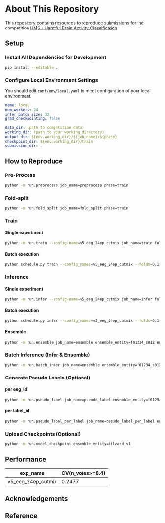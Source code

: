 # About This Repository

This repository contains resources to reproduce submissions for the competition [HMS - Harmful Brain Activity Classification](https://www.kaggle.com/competitions/hms-harmful-brain-activity-classification)

## Setup

### Install All Dependencies for Development

```bash
pip install --editable .
```

### Configure Local Environment Settings

You should edit `conf/env/local.yaml` to meet configuration of your local environment.

```yaml
name: local
num_workers: 24
infer_batch_size: 32
grad_checkpointing: false

data_dir: (path to competition data)
working_dir: (path to your working directory)
output_dir: ${env.working_dir}/${job_name}/${phase}
checkpoint_dir: ${env.working_dir}/train
submission_dir: .
```

## How to Reproduce

### Pre-Process

```bash
python -m run.preprocess job_name=preprocess phase=train
```

### Fold-split

```bash
python -m run.fold_split job_name=fold_split phase=train
```

### Train

#### Single experiment

```bash
python -m run.train --config-name=v5_eeg_24ep_cutmix job_name=train fold=0 seed=0
```

#### Batch execution

```bash
python schedule.py train --config_names=v5_eeg_24ep_cutmix --folds=0,1,2,3,4 --seeds=0,1,2
```

### Inference

#### Single experiment

```bash
python -m run.infer --config-name=v5_eeg_24ep_cutmix job_name=infer fold=0 seed=0
```

#### Batch execution

```bash
python schedule.py infer --config_names=v5_eeg_24ep_cutmix --folds=0,1,2,3,4 --seeds=0,1,2
```

#### Ensemble

```bash
python -m run.ensemble job_name=ensemble ensemble_entity=f01234_s012 ensemble_entity.name=v5_eeg_24ep_cutmix
```

### Batch Inference (Infer & Ensemble)

```bash
python -m run.batch_infer job_name=ensemble ensemble_entity=f01234_s012 ensemble_entity.name=v5_eeg_24ep_cutmix
```

### Generate Pseudo Labels (Optional)

#### per eeg_id

```bash
python -m run.pseudo_label job_name=pseudo_label ensemble_entity=f01234_s012 ensemble_entity.name=v5_eeg_24ep_cutmix
```

#### per label_id

```bash
python -m run.pseudo_label_per_label job_name=pseudo_label_per_label ensemble_entity=f01234_s012 ensemble_entity.name=v5_eeg_24ep_cutmix
```

### Upload Checkpoints (Optional)

```bash
python -m run.model_checkpoint ensemble_entity=bilzard_v1
```

## Performance

|exp_name|CV(n_votes>=8.4)|
|--|--|
|v5_eeg_24ep_cutmix|0.2477|

## Acknowledgements

## Reference
